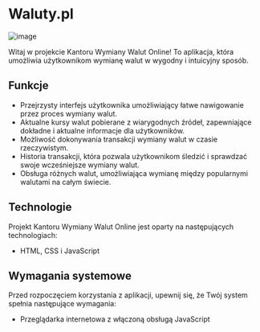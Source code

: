 # Waluty.pl

![image](https://github.com/iValkyr/Waluty.pl/assets/132011359/79626089-3b0e-4a5a-9e5b-28e1615c3302)

Witaj w projekcie Kantoru Wymiany Walut Online! To aplikacja, która umożliwia użytkownikom wymianę walut w wygodny i intuicyjny sposób.

## Funkcje

- Przejrzysty interfejs użytkownika umożliwiający łatwe nawigowanie przez proces wymiany walut.
- Aktualne kursy walut pobierane z wiarygodnych źródeł, zapewniające dokładne i aktualne informacje dla użytkowników.
- Możliwość dokonywania transakcji wymiany walut w czasie rzeczywistym.
- Historia transakcji, która pozwala użytkownikom śledzić i sprawdzać swoje wcześniejsze wymiany walut.
- Obsługa różnych walut, umożliwiająca wymianę między popularnymi walutami na całym świecie.

## Technologie

Projekt Kantoru Wymiany Walut Online jest oparty na następujących technologiach:

- HTML, CSS i JavaScript

## Wymagania systemowe

Przed rozpoczęciem korzystania z aplikacji, upewnij się, że Twój system spełnia następujące wymagania:

- Przeglądarka internetowa z włączoną obsługą JavaScript
